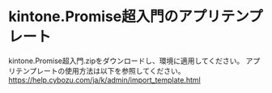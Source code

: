 # kintone.Promise超入門のアプリテンプレート
kintone.Promise超入門.zipをダウンロードし、環境に適用してください。
アプリテンプレートの使用方法は以下を参照してください。
https://help.cybozu.com/ja/k/admin/import_template.html
